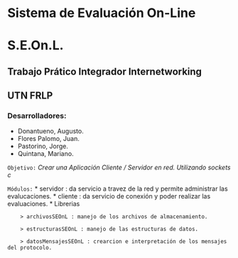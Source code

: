#  Sistema de Evaluación On-Line
#      S.E.On.L.

##  Trabajo Prático Integrador Internetworking
##   UTN FRLP

### Desarrolladores:

* Donantueno, Augusto.
* Flores Palomo, Juan.
* Pastorino, Jorge.
* Quintana, Mariano.

`Objetivo:`  *Crear una Aplicación Cliente / Servidor en red. Utilizando sockets c*

`Módulos:`
    * servidor : da servicio a travez de la red y permite administrar las evalucaciones.
    * cliente : da servicio de conexión y poder realizar las evaluaciones.
    * Librerias

        > archivosSEOnL : manejo de los archivos de almacenamiento.

        > estructurasSEOnL : manejo de las estructuras de datos.

        > datosMensajesSEOnL : crearcion e interpretación de los mensajes del protocolo.
